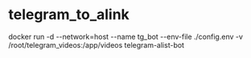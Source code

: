 <!--
 * @Date: 2025-09-06 14:09:13
 * @LastEditors: 马艳龙 myl86898244@gmail.com
 * @LastEditTime: 2025-09-06 14:11:08
 * @FilePath: \telegram_to_alink\README.md
-->
# telegram_to_alink
docker run -d  --network=host   --name tg_bot   --env-file ./config.env   -v /root/telegram_videos:/app/videos   telegram-alist-bot